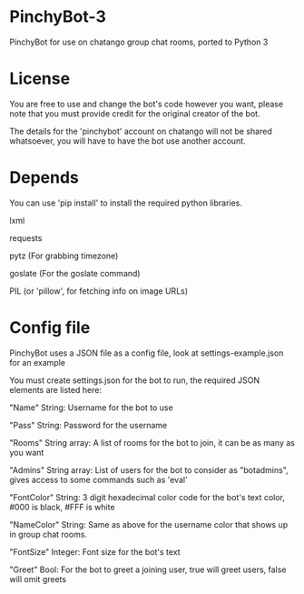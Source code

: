 # PinchyBot-3
PinchyBot for use on chatango group chat rooms, ported to Python 3

# License
You are free to use and change the bot's code however you want, please note that you must provide credit for the original creator of the bot.

The details for the 'pinchybot' account on chatango will not be shared whatsoever, you will have to have the bot use another account.

# Depends
You can use 'pip install' to install the required python libraries.

lxml

requests

pytz (For grabbing timezone)

goslate (For the goslate command)

PIL (or 'pillow', for fetching info on image URLs)

# Config file
PinchyBot uses a JSON file as a config file, look at settings-example.json for an example

You must create settings.json for the bot to run, the required JSON elements are listed here:

"Name" String: Username for the bot to use

"Pass" String: Password for the username

"Rooms" String array: A list of rooms for the bot to join, it can be as many as you want

"Admins" String array: List of users for the bot to consider as "botadmins", gives access to some commands such as 'eval'

"FontColor" String: 3 digit hexadecimal color code for the bot's text color, #000 is black, #FFF is white

"NameColor" String: Same as above for the username color that shows up in group chat rooms.

"FontSize" Integer: Font size for the bot's text

"Greet" Bool: For the bot to greet a joining user, true will greet users, false will omit greets
